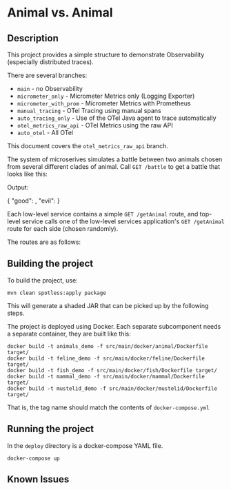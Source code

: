 # Animal vs. Animal

## Description

This project provides a simple structure to demonstrate Observability (especially distributed traces).

There are several branches:

* `main` - no Observability
* `micrometer_only` - Micrometer Metrics only (Logging Exporter)
* `micrometer_with_prom` - Micrometer Metrics with Prometheus
* `manual_tracing` - OTel Tracing using manual spans
* `auto_tracing_only` - Use of the OTel Java agent to trace automatically
* `otel_metrics_raw_api` - OTel Metrics using the raw API
* `auto_otel` - All OTel

This document covers the `otel_metrics_raw_api` branch.

The system of microserives simulates a battle between two animals chosen from several different clades of animal. Call `GET /battle` to get a battle that looks like this:

Output:

{
"good": <animal1>,
"evil": <animal1>
}

Each low-level service contains a simple `GET /getAnimal` route, and top-level service calls one of the low-level services application's `GET /getAnimal` route for each side (chosen randomly).

The routes are as follows:


## Building the project

To build the project, use:

```shell
mvn clean spotless:apply package
```

This will generate a shaded JAR that can be picked up by the following steps.

The project is deployed using Docker. Each separate subcomponent needs a separate container, they are built like this:

```
docker build -t animals_demo -f src/main/docker/animal/Dockerfile target/
docker build -t feline_demo -f src/main/docker/feline/Dockerfile target/
docker build -t fish_demo -f src/main/docker/fish/Dockerfile target/
docker build -t mammal_demo -f src/main/docker/mammal/Dockerfile target/
docker build -t mustelid_demo -f src/main/docker/mustelid/Dockerfile target/
```

That is, the tag name should match the contents of `docker-compose.yml`

## Running the project

In the `deploy` directory is a docker-compose YAML file.

```shell
docker-compose up
```

## Known Issues


